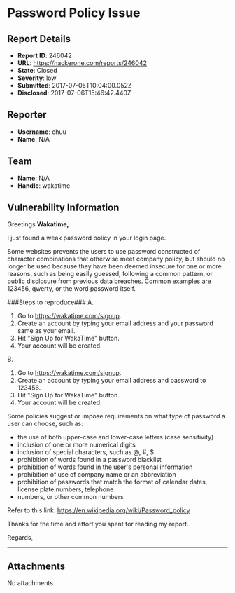 # Password Policy Issue

## Report Details
- **Report ID**: 246042
- **URL**: https://hackerone.com/reports/246042
- **State**: Closed
- **Severity**: low
- **Submitted**: 2017-07-05T10:04:00.052Z
- **Disclosed**: 2017-07-06T15:46:42.440Z

## Reporter
- **Username**: chuu
- **Name**: N/A

## Team
- **Name**: N/A
- **Handle**: wakatime

## Vulnerability Information
Greetings **Wakatime,**

I just found a weak password policy in your login page.

Some websites prevents the users to use password constructed of character combinations that otherwise meet company policy, but should no longer be used because they have been deemed insecure for one or more reasons, such as being easily guessed, following a common pattern, or public disclosure from previous data breaches. Common examples are 123456, qwerty, or the word password itself.

###Steps to reproduce###
A. 
1. Go to https://wakatime.com/signup.
2. Create an account by typing your email address and your password same as your email.
3. Hit "Sign Up for WakaTime" button. 
4. Your account will be created.

B.
1. Go to https://wakatime.com/signup.
2. Create an account by typing your email address and password to 123456.
3. Hit "Sign Up for WakaTime" button.
4. Your account will be created.

Some policies suggest or impose requirements on what type of password a user can choose, such as:

* the use of both upper-case and lower-case letters (case sensitivity)
* inclusion of one or more numerical digits
* inclusion of special characters, such as @, #, $
* prohibition of words found in a password blacklist
* prohibition of words found in the user's personal information
* prohibition of use of company name or an abbreviation
* prohibition of passwords that match the format of calendar dates, license plate numbers, telephone 
* numbers, or other common numbers

Refer to this link: https://en.wikipedia.org/wiki/Password_policy

Thanks for the time and effort you spent for reading my report.

Regards,
_________

## Attachments
No attachments
